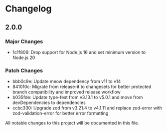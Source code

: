 # Changelog

## 2.0.0

### Major Changes

- 1c1f806: Drop support for Node.js 16 and set minimum version to Node.js 20

### Patch Changes

- bbb0c9e: Update meow dependency from v11 to v14
- 841010c: Migrate from release-it to changesets for better protected branch compatibility and improved release workflow
- b035fde: Update type-fest from v3.13.1 to v5.0.1 and move from devDependencies to dependencies
- ccbc330: Upgrade zod from v3.21.4 to v4.1.11 and replace zod-error with zod-validation-error for better error formatting

All notable changes to this project will be documented in this file.
